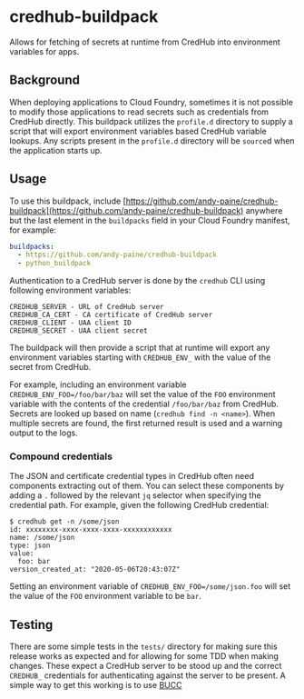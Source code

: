 # credhub-buildpack

Allows for fetching of secrets at runtime from CredHub into environment variables for apps.

## Background

When deploying applications to Cloud Foundry, sometimes it is not possible to modify those applications to read secrets such as credentials from CredHub directly. This buildpack utilizes the `profile.d` directory to supply a script that will export environment variables based CredHub variable lookups. Any scripts present in the `profile.d` directory will be `source`d when the application starts up.

## Usage

To use this buildpack, include [https://github.com/andy-paine/credhub-buildpack](https://github.com/andy-paine/credhub-buildpack) anywhere but the last element in the `buildpacks` field in your Cloud Foundry manifest, for example:
```yaml
buildpacks:
  - https://github.com/andy-paine/credhub-buildpack
  - python_buildpack
```

Authentication to a CredHub server is done by the `credhub` CLI using following environment variables:
```
CREDHUB_SERVER - URL of CredHub server
CREDHUB_CA_CERT - CA certificate of CredHub server
CREDHUB_CLIENT - UAA client ID
CREDHUB_SECRET - UAA client secret
```

The buildpack will then provide a script that at runtime will export any environment variables starting with `CREDHUB_ENV_` with the value of the secret from CredHub.

For example, including an environment variable `CREDHUB_ENV_FOO=/foo/bar/baz` will set the value of the `FOO` environment variable with the contents of the credential `/foo/bar/baz` from CredHub. Secrets are looked up based on name (`credhub find -n <name>`). When multiple secrets are found, the first returned result is used and a warning output to the logs.

### Compound credentials
The JSON and certificate credential types in CredHub often need components extracting out of them. You can select these components by adding a `.` followed by the relevant `jq` selector when specifying the credential path. For example, given the following CredHub credential:
```
$ credhub get -n /some/json
id: xxxxxxxx-xxxx-xxxx-xxxx-xxxxxxxxxxxx
name: /some/json
type: json
value:
  foo: bar
version_created_at: "2020-05-06T20:43:07Z"
```
Setting an environment variable of `CREDHUB_ENV_FOO=/some/json.foo` will set the value of the `FOO` environment variable to be `bar`.

## Testing

There are some simple tests in the `tests/` directory for making sure this release works as expected and for allowing for some TDD when making changes. These expect a CredHub server to be stood up and the correct `CREDHUB_` credentials for authenticating against the server to be present. A simple way to get this working is to use [BUCC](https://github.com/starkandwayne/bucc)
